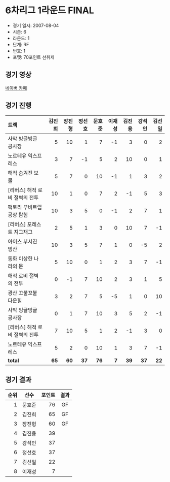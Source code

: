 # 6차리그 1라운드 FINAL

- 경기 일시: 2007-08-04
- 시즌: 6
- 라운드: 1
- 단계: RF
- 번호: 1
- 포맷: 70포인트 선취제





## 경기 영상
[네이버 카페](https://cafe.naver.com/leaguekart/84)

## 경기 진행

| 트랙 | 김진희 | 장진형 | 정선호 | 문호준 | 이재성 | 김진용 | 강석인 | 김선일 |
|:---|---:|---:|---:|---:|---:|---:|---:|---:|
| 사막 빙글빙글 공사장 | 5 | 10 | 1 | 7 | -1 | 3 | 0 | 2 |
| 노르테유 익스프레스 | 3 | 7 | -1 | 5 | 2 | 10 | 0 | 1 |
| 해적 숨겨진 보물 | 5 | 7 | 0 | 10 | -1 | 1 | 3 | 2 |
| [리버스] 해적 로비 절벽의 전투 | 10 | 1 | 0 | 7 | 2 | -1 | 5 | 3 |
| 팩토리 부비트랩 공장 탐험 | 10 | 3 | 5 | 0 | -1 | 2 | 7 | 1 |
| [리버스] 포레스트 지그재그 | 2 | 5 | 1 | 3 | 0 | 10 | 7 | -1 |
| 아이스 부서진 빙산 | 10 | 3 | 5 | 7 | 1 | 0 | -5 | 2 |
| 동화 이상한 나라의 문 | 5 | 10 | 0 | 1 | 2 | 3 | 7 | -1 |
| 해적 로비 절벽의 전투 | 0 | -1 | 7 | 10 | 2 | 3 | 1 | 5 |
| 광산 꼬불꼬불 다운힐 | 3 | 2 | 7 | 5 | -5 | 1 | 0 | 10 |
| 사막 빙글빙글 공사장 | 0 | 1 | 7 | 10 | 3 | 5 | 2 | -1 |
| [리버스] 해적 로비 절벽의 전투 | 7 | 10 | 5 | 1 | 2 | -1 | 3 | 0 |
| 노르테유 익스프레스 | 5 | 2 | 0 | 10 | 1 | 3 | 7 | -1 |
| __total__ | __65__ | __60__ | __37__ | __76__ | __7__ | __39__ | __37__ | __22__ |




## 경기 결과

| 순위 | 선수 | 포인트 | 결과 |
|---:|:---:|---:|:---:|
| 1 | 문호준 | 76 | GF |
| 2 | 김진희 | 65 | GF |
| 3 | 장진형 | 60 | GF |
| 4 | 김진용 | 39 |  |
| 5 | 강석인 | 37 |  |
| 6 | 정선호 | 37 |  |
| 7 | 김선일 | 22 |  |
| 8 | 이재성 | 7 |  |

